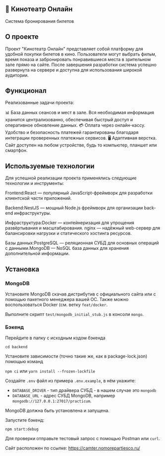 ## 🎥 Кинотеатр Онлайн
Система бронирования билетов

## О проекте
Проект "Кинотеатр Онлайн" представляет собой платформу для удобной покупки билетов в кино. Пользователи могут выбрать фильм, время показа и забронировать понравившиеся места в зрительном зале прямо на сайте. После завершения разработки система успешно развернута на сервере и доступна для использования широкой аудитории.

## Функционал
Реализованные задачи проекта:

📊 База данных сеансов и мест в зале. Вся необходимая информация хранится централизованно, обеспечивая быстрый доступ и оперативное обновление данных.
💳 Оплата через онлайн-кассу. Удобство и безопасность платежей гарантированы благодаря интеграции проверенных платежных сервисов.
🖥️ Адаптивная верстка. Сайт доступен на любом устройстве, будь то компьютер, планшет или смартфон.

## Используемые технологии
Для успешной реализации проекта применялись следующие технологии и инструменты:

Frontend:React — популярный JavaScript-фреймворк для разработки клиентской части приложений.

Backend:NestJS — мощный Node.js фреймворк для организации back-end инфраструктуры.

Инфраструктура:Docker — контейнеризация для упрощения развёртывания и масштабирования. nginx — надёжный web-сервер для балансировки нагрузки и статического хостинга ресурсов.

Базы данных:PostgreSQL — реляционная СУБД для основных операций с данными.MongoDB — NoSQL база данных для хранения дополнительной информации.

## Установка

### MongoDB

Установите MongoDB скачав дистрибутив с официального сайта или с помощью пакетного менеджера вашей ОС. Также можно воспользоваться Docker (см. ветку `feat/docker`.

Выполните скрипт `test/mongodb_initial_stub.js` в консоли `mongo`.

### Бэкенд

Перейдите в папку с исходным кодом бэкенда

`cd backend`

Установите зависимости (точно такие же, как в package-lock.json) помощью команд

`npm ci` или `yarn install --frozen-lockfile`

Создайте `.env` файл из примера `.env.example`, в нём укажите:

* `DATABASE_DRIVER` - тип драйвера СУБД - в нашем случае это `mongodb` 
* `DATABASE_URL` - адрес СУБД MongoDB, например `mongodb://127.0.0.1:27017/practicum`.  

MongoDB должна быть установлена и запущена.

Запустите бэкенд:

`npm start:debug`

Для проверки отправьте тестовый запрос с помощью Postman или `curl`.


Сайт расположен по ссылке: https://camter.nomorepartiesco.ru/



